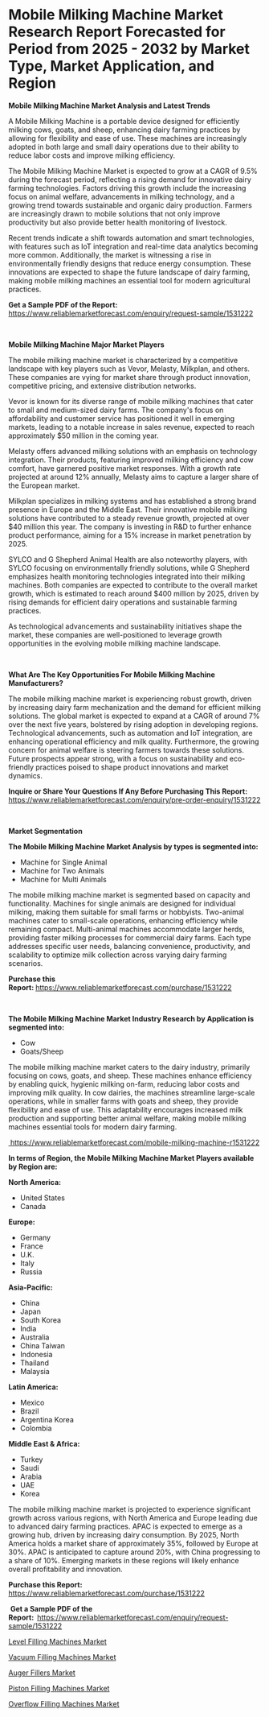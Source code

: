 <p><h1>Mobile Milking Machine Market Research Report Forecasted for Period from 2025 -  2032 by Market Type, Market Application, and Region</h1></p><p><strong>Mobile Milking Machine Market Analysis and Latest Trends</strong></p>
<p><p>A Mobile Milking Machine is a portable device designed for efficiently milking cows, goats, and sheep, enhancing dairy farming practices by allowing for flexibility and ease of use. These machines are increasingly adopted in both large and small dairy operations due to their ability to reduce labor costs and improve milking efficiency.</p><p>The Mobile Milking Machine Market is expected to grow at a CAGR of 9.5% during the forecast period, reflecting a rising demand for innovative dairy farming technologies. Factors driving this growth include the increasing focus on animal welfare, advancements in milking technology, and a growing trend towards sustainable and organic dairy production. Farmers are increasingly drawn to mobile solutions that not only improve productivity but also provide better health monitoring of livestock.</p><p>Recent trends indicate a shift towards automation and smart technologies, with features such as IoT integration and real-time data analytics becoming more common. Additionally, the market is witnessing a rise in environmentally friendly designs that reduce energy consumption. These innovations are expected to shape the future landscape of dairy farming, making mobile milking machines an essential tool for modern agricultural practices.</p></p>
<p><strong>Get a Sample PDF of the Report:&nbsp;</strong> <a href="https://www.reliablemarketforecast.com/enquiry/request-sample/1531222?utm_campaign=1842&utm_medium=2&utm_source=Github&utm_content=ia&utm_term=09042025&utm_id=mobile-milking-machine">https://www.reliablemarketforecast.com/enquiry/request-sample/1531222</a></p>
<p>&nbsp;</p>
<p><strong>Mobile Milking Machine Major Market Players</strong></p>
<p><p>The mobile milking machine market is characterized by a competitive landscape with key players such as Vevor, Melasty, Milkplan, and others. These companies are vying for market share through product innovation, competitive pricing, and extensive distribution networks.</p><p>Vevor is known for its diverse range of mobile milking machines that cater to small and medium-sized dairy farms. The company's focus on affordability and customer service has positioned it well in emerging markets, leading to a notable increase in sales revenue, expected to reach approximately $50 million in the coming year.</p><p>Melasty offers advanced milking solutions with an emphasis on technology integration. Their products, featuring improved milking efficiency and cow comfort, have garnered positive market responses. With a growth rate projected at around 12% annually, Melasty aims to capture a larger share of the European market.</p><p>Milkplan specializes in milking systems and has established a strong brand presence in Europe and the Middle East. Their innovative mobile milking solutions have contributed to a steady revenue growth, projected at over $40 million this year. The company is investing in R&D to further enhance product performance, aiming for a 15% increase in market penetration by 2025.</p><p>SYLCO and G Shepherd Animal Health are also noteworthy players, with SYLCO focusing on environmentally friendly solutions, while G Shepherd emphasizes health monitoring technologies integrated into their milking machines. Both companies are expected to contribute to the overall market growth, which is estimated to reach around $400 million by 2025, driven by rising demands for efficient dairy operations and sustainable farming practices. </p><p>As technological advancements and sustainability initiatives shape the market, these companies are well-positioned to leverage growth opportunities in the evolving mobile milking machine landscape.</p></p>
<p>&nbsp;</p>
<p><strong>What Are The Key Opportunities For Mobile Milking Machine Manufacturers?</strong></p>
<p><p>The mobile milking machine market is experiencing robust growth, driven by increasing dairy farm mechanization and the demand for efficient milking solutions. The global market is expected to expand at a CAGR of around 7% over the next five years, bolstered by rising adoption in developing regions. Technological advancements, such as automation and IoT integration, are enhancing operational efficiency and milk quality. Furthermore, the growing concern for animal welfare is steering farmers towards these solutions. Future prospects appear strong, with a focus on sustainability and eco-friendly practices poised to shape product innovations and market dynamics.</p></p>
<p><strong>Inquire or Share Your Questions If Any Before Purchasing This Report:</strong> <a href="https://www.reliablemarketforecast.com/enquiry/pre-order-enquiry/1531222?utm_campaign=1842&utm_medium=2&utm_source=Github&utm_content=ia&utm_term=09042025&utm_id=mobile-milking-machine">https://www.reliablemarketforecast.com/enquiry/pre-order-enquiry/1531222</a></p>
<p>&nbsp;</p>
<p><strong>Market Segmentation</strong></p>
<p><strong>The Mobile Milking Machine Market Analysis by types is segmented into:</strong></p>
<p><ul><li>Machine for Single Animal</li><li>Machine for Two Animals</li><li>Machine for Multi Animals</li></ul></p>
<p><p>The mobile milking machine market is segmented based on capacity and functionality. Machines for single animals are designed for individual milking, making them suitable for small farms or hobbyists. Two-animal machines cater to small-scale operations, enhancing efficiency while remaining compact. Multi-animal machines accommodate larger herds, providing faster milking processes for commercial dairy farms. Each type addresses specific user needs, balancing convenience, productivity, and scalability to optimize milk collection across varying dairy farming scenarios.</p></p>
<p><strong>Purchase this Report:&nbsp;</strong><a href="https://www.reliablemarketforecast.com/purchase/1531222?utm_campaign=1842&utm_medium=2&utm_source=Github&utm_content=ia&utm_term=09042025&utm_id=mobile-milking-machine">https://www.reliablemarketforecast.com/purchase/1531222</a></p>
<p>&nbsp;</p>
<p><strong>The Mobile Milking Machine Market Industry Research by Application is segmented into:</strong></p>
<p><ul><li>Cow</li><li>Goats/Sheep</li></ul></p>
<p><p>The mobile milking machine market caters to the dairy industry, primarily focusing on cows, goats, and sheep. These machines enhance efficiency by enabling quick, hygienic milking on-farm, reducing labor costs and improving milk quality. In cow dairies, the machines streamline large-scale operations, while in smaller farms with goats and sheep, they provide flexibility and ease of use. This adaptability encourages increased milk production and supporting better animal welfare, making mobile milking machines essential tools for modern dairy farming.</p></p>
<p><a href="https://www.reliablemarketforecast.com/mobile-milking-machine-r1531222?utm_campaign=1842&utm_medium=2&utm_source=Github&utm_content=ia&utm_term=09042025&utm_id=mobile-milking-machine">&nbsp;https://www.reliablemarketforecast.com/mobile-milking-machine-r1531222</a></p>
<p><strong>In terms of Region, the Mobile Milking Machine Market Players available by Region are:</strong></p>
<p>
    <p> <strong> North America: </strong>
        <ul>
            <li>United States</li>
            <li>Canada</li>
        </ul>
        </p> 
    <p> <strong> Europe: </strong>
        <ul>
            <li>Germany</li>
            <li>France</li>
            <li>U.K.</li>
            <li>Italy</li>
            <li>Russia</li>
        </ul>
        </p> 
    <p> <strong> Asia-Pacific: </strong>
        <ul>
            <li>China</li>
            <li>Japan</li>
            <li>South Korea</li>
            <li>India</li>
            <li>Australia</li>
            <li>China Taiwan</li>
            <li>Indonesia</li>
            <li>Thailand</li>
            <li>Malaysia</li>
        </ul>
        </p> 
    <p> <strong> Latin America: </strong>
        <ul>
            <li>Mexico</li>
            <li>Brazil</li>
            <li>Argentina Korea</li>
            <li>Colombia</li>
        </ul>
        </p> 
    <p> <strong> Middle East & Africa: </strong>
        <ul>
            <li>Turkey</li>
            <li>Saudi</li>
            <li>Arabia</li>
            <li>UAE</li>
            <li>Korea</li>
        </ul>
    </p>
    </p>
<p><p>The mobile milking machine market is projected to experience significant growth across various regions, with North America and Europe leading due to advanced dairy farming practices. APAC is expected to emerge as a growing hub, driven by increasing dairy consumption. By 2025, North America holds a market share of approximately 35%, followed by Europe at 30%. APAC is anticipated to capture around 20%, with China progressing to a share of 10%. Emerging markets in these regions will likely enhance overall profitability and innovation.</p></p>
<p><strong>Purchase this Report: </strong><a href="https://www.reliablemarketforecast.com/purchase/1531222?utm_campaign=1842&utm_medium=2&utm_source=Github&utm_content=ia&utm_term=09042025&utm_id=mobile-milking-machine">https://www.reliablemarketforecast.com/purchase/1531222</a></p>
<p>&nbsp;<strong>Get a Sample PDF of the Report:&nbsp;&nbsp;</strong><a href="https://www.reliablemarketforecast.com/enquiry/request-sample/1531222?utm_campaign=1842&utm_medium=2&utm_source=Github&utm_content=ia&utm_term=09042025&utm_id=mobile-milking-machine">https://www.reliablemarketforecast.com/enquiry/request-sample/1531222</a></p>
<p><strong></strong></p>
<p><p><a href="https://github.com/heinslakey2x/Market-Research-Report-List-1/blob/main/level-filling-machines-market.md?utm_campaign=1842&utm_medium=2&utm_source=Github&utm_content=ia&utm_term=09042025&utm_id=mobile-milking-machine">Level Filling Machines Market</a></p><p><a href="https://github.com/makzzochil/Market-Research-Report-List-1/blob/main/vacuum-filling-machines-market.md?utm_campaign=1842&utm_medium=2&utm_source=Github&utm_content=ia&utm_term=09042025&utm_id=mobile-milking-machine">Vacuum Filling Machines Market</a></p><p><a href="https://github.com/sternymkere4/Market-Research-Report-List-1/blob/main/auger-fillers-market.md?utm_campaign=1842&utm_medium=2&utm_source=Github&utm_content=ia&utm_term=09042025&utm_id=mobile-milking-machine">Auger Fillers Market</a></p><p><a href="https://github.com/buseknoden2b/Market-Research-Report-List-1/blob/main/piston-filling-machines-market.md?utm_campaign=1842&utm_medium=2&utm_source=Github&utm_content=ia&utm_term=09042025&utm_id=mobile-milking-machine">Piston Filling Machines Market</a></p><p><a href="https://github.com/bauldlimle6h/Market-Research-Report-List-1/blob/main/overflow-filling-machines-market.md?utm_campaign=1842&utm_medium=2&utm_source=Github&utm_content=ia&utm_term=09042025&utm_id=mobile-milking-machine">Overflow Filling Machines Market</a></p></p>